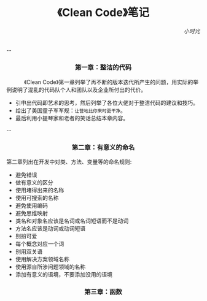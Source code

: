 
<h1><center>《Clean Code》笔记</center></h1>

<h6 align='right'>小时光</h6>



--


<h3><center>第一章：整洁的代码</center></h3>


&ensp;&ensp;&ensp;&ensp;&ensp;&ensp;
《Clean Code》第一章列举了再不断的版本迭代所产生的问题，用实际的举例说明了混乱的代码队个人和团队以及企业所付出的代价。

* 引申出代码即艺术的思考，然后列举了各位大佬对于整洁代码的建议和技巧。
* 给出了美国童子军军规：`让营地比你来时更干净`。
* 最后利用小提琴家和老者的笑话总结本章内容。

--
<h3><center>第二章：有意义的命名</center></h3>


第二章列出在开发中对类、方法、变量等的命名规则:

*  避免错误
*  做有意义的区分
*  使用堵得出来的名称
*  使用可搜索的名称
*  避免使用编码
*  避免思维映射
*  类名和对象名应该是名词或名词短语而不是动词
*  方法名应该是动词或动词短语
*  别扮可爱
*  每个概念对应一个词
*  别用双关语
*  使用解决方案领域名称
*  使用源自所涉问题领域的名称
*  添加有意义的语境，不要添加没用的语境

<h3><center>第三章：函数</center></h3>
